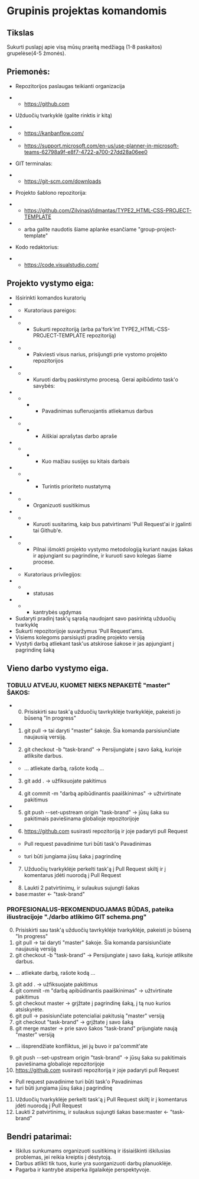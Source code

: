# Grupinis projektas komandomis

## Tikslas
Sukurti puslapį apie visą mūsų praeitą medžiagą (1-8 paskaitos) grupelėse(4-5 žmonės).

## Priemonės:
* Repozitorijos paslaugas teikianti organizacija
* * https://github.com

* Užduočių tvarkyklė (galite rinktis ir kitą)
* * https://kanbanflow.com/
* * https://support.microsoft.com/en-us/use-planner-in-microsoft-teams-62798a9f-e8f7-4722-a700-27dd28a06ee0

* GIT terminalas:
* * https://git-scm.com/downloads

* Projekto šablono repozitorija:
* * https://github.com/ZilvinasVidmantas/TYPE2_HTML-CSS-PROJECT-TEMPLATE
* * arba galite naudotis šiame aplanke esančiame "group-project-template"

* Kodo redaktorius:
* * https://code.visualstudio.com/

## Projekto vystymo eiga:
* Išsirinkti komandos kuratorių
* * Kuratoriaus pareigos:
* * * Sukurti repozitoriją (arba pa'fork'int TYPE2_HTML-CSS-PROJECT-TEMPLATE repozitoriją)
* * * Pakviesti visus narius, prisijungti prie vystomo projekto repozitorijos
* * * Kuruoti darbų paskirstymo procesą. Gerai apibūdinto task'o savybės:
* * * * Pavadinimas sufleruojantis atliekamus darbus
* * * * Aiškiai aprašytas darbo apraše
* * * * Kuo mažiau susijęs su kitais darbais
* * * * Turintis prioriteto nustatymą
* * * Organizuoti susitikimus
* * * Kuruoti susitarimą, kaip bus patvirtinami 'Pull Request'ai ir įgalinti tai Github'e.
* * * Pilnai išmokti projekto vystymo metodologiją kuriant naujas šakas ir apjungiant su pagrindine, ir kuruoti savo kolegas šiame procese.
* * Kuratoriaus privilegijos: 
* * * statusas
* * * kantrybės ugdymas
* Sudaryti pradinį task'ų sąrašą naudojant savo pasirinktą užduočių tvarkyklę
* Sukurti repozitorijoje suvaržymus 'Pull Request'ams.
* Visiems kolegoms parsisiųsti pradinę projekto versiją
* Vystyti darbą atliekant task'us atskirose šakose ir jas apjungiant į pagrindinę šaką

## Vieno darbo vystymo eiga. 
### TOBULU ATVEJU, KUOMET NIEKS NEPAKEITĖ "master" ŠAKOS:
* 0. Prisiskirti sau task'ą užduočių tavrkyklėje tvarkyklėje, pakeisti jo būseną "In progress"
* 1. git pull → tai daryti "master" šakoje. Šia komanda parsisiunčiate naujausią versiją.
* 2. git checkout -b "task-brand" → Persijungiate į savo šaką, kurioje atliksite darbus.
* * ... atliekate darbą, rašote kodą ...
* 3. git add . → užfiksuojate pakitimus
* 4. git commit -m "darbą apibūdinantis paaiškinimas" → užtvirtinate pakitimus
* 5. git push --set-upstream origin "task-brand" → jūsų šaka su pakitimais paviešinama globalioje repozitorijoje
* 6. https://github.com susirasti repozitoriją ir joje padaryti pull Request
* * Pull request pavadinime turi būti task'o Pavadinimas
* * turi būti jungiama jūsų šaka į pagrindinę
* 7. Užduočių tvarkyklėje perkelti task'ą į Pull Request skiltį ir į komentarus įdėti nuorodą į Pull Request
* 8. Laukti 2 patvirtinimų, ir sulaukus sujungti šakas
*   base:master ← "task-brand"

### PROFESIONALUS-REKOMENDUOJAMAS BŪDAS, pateika iliustracijoje "./darbo atlikimo GIT schema.png"
0. Prisiskirti sau task'ą užduočių tavrkyklėje tvarkyklėje, pakeisti jo būseną "In progress"
1. git pull → tai daryti "master" šakoje. Šia komanda parsisiunčiate naujausią versiją
2. git checkout -b "task-brand" → Persijungiate į savo šaką, kurioje atliksite darbus.
* ... atliekate darbą, rašote kodą ...
3. git add . → užfiksuojate pakitimus
4. git commit -m "darbą apibūdinantis paaiškinimas" → užtvirtinate pakitimus
5. git checkout master →  grįžtate į pagrindinę šaką, į tą nuo kurios atsiskyrėte.
6. git pull → pasisiunčiate potencialiai pakitusią "master" versiją
7. git checkout "task-brand" → grįžtate į savo šaką
8. git merge master → prie savo šakos "task-brand" prijungiate naują "master" versiją
* ... išsprendžiate konfliktus, jei jų buvo ir pa'commit'ate
9. git push --set-upstream origin "task-brand" → jūsų šaka su pakitimais paviešinama globalioje repozitorijoje
10. https://github.com susirasti repozitoriją ir joje padaryti pull Request
* Pull request pavadinime turi būti task'o Pavadinimas
* turi būti jungiama jūsų šaka į pagrindinę
11. Užduočių tvarkyklėje perkelti task'ą į Pull Request skiltį ir į komentarus įdėti nuorodą į Pull Request
12. Laukti 2 patvirtinimų, ir sulaukus sujungti šakas
            base:master ← "task-brand"
  
## Bendri patarimai:
* Iškilus sunkumams organizuoti susitikimą ir išsiaiškinti iškilusias problemas, jei reikia kreiptis į dėstytoją.
* Darbus atlikti tik tuos, kurie yra suorganizuoti darbų planuoklėje.
* Pagarba ir kantrybė atsiperka ilgalaikėje perspektyvoje.

